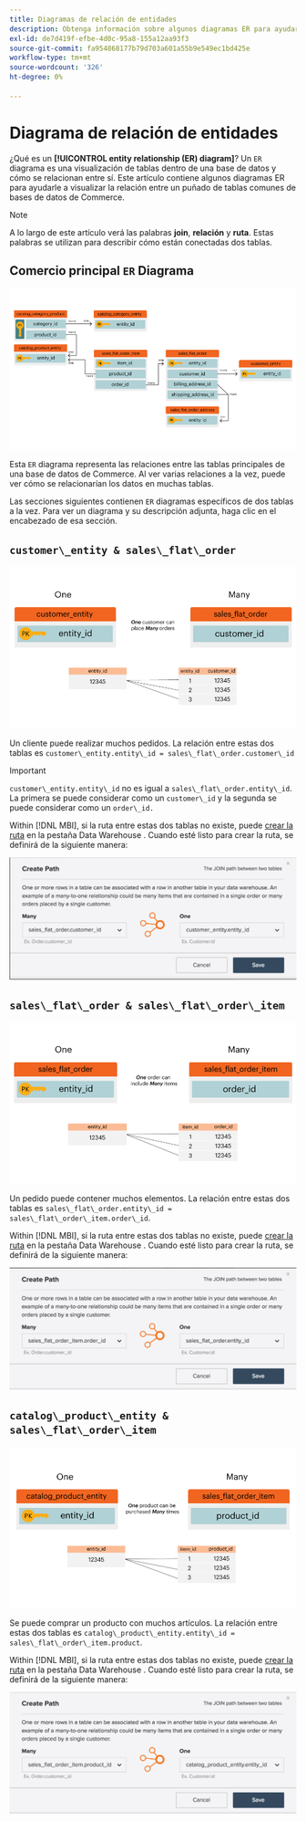 ```yaml
---
title: Diagramas de relación de entidades
description: Obtenga información sobre algunos diagramas ER para ayudarle a visualizar la relación entre un puñado de tablas comunes de bases de datos de Commerce.
exl-id: de7d419f-efbe-4d0c-95a8-155a12aa93f3
source-git-commit: fa954868177b79d703a601a55b9e549ec1bd425e
workflow-type: tm+mt
source-wordcount: '326'
ht-degree: 0%

---
```


# Diagrama de relación de entidades

¿Qué es un **[!UICONTROL entity relationship (ER) diagram]**? Un `ER` diagrama es una visualización de tablas dentro de una base de datos y cómo se relacionan entre sí. Este artículo contiene algunos diagramas ER para ayudarle a visualizar la relación entre un puñado de tablas comunes de bases de datos de Commerce.

>[!NOTE]
>
>A lo largo de este artículo verá las palabras **join**, **relación** y **ruta**. Estas palabras se utilizan para describir cómo están conectadas dos tablas.

## Comercio principal `ER` Diagrama

![4_DB_Chart](../../assets/4_DB_Chart.png)

Esta `ER` diagrama representa las relaciones entre las tablas principales de una base de datos de Commerce. Al ver varias relaciones a la vez, puede ver cómo se relacionarían los datos en muchas tablas.

Las secciones siguientes contienen `ER` diagramas específicos de dos tablas a la vez. Para ver un diagrama y su descripción adjunta, haga clic en el encabezado de esa sección.

## `customer\_entity & sales\_flat\_order`

![Un cliente hace muchos pedidos](../../assets/2_OneCustomerManyOrders.png)

Un cliente puede realizar muchos pedidos. La relación entre estas dos tablas es `customer\_entity.entity\_id = sales\_flat\_order.customer\_id`

>[!IMPORTANT]
>
>`customer\_entity.entity\_id` no es igual a `sales\_flat\_order.entity\_id`. La primera se puede considerar como un `customer\_id` y la segunda se puede considerar como un `order\_id.`

Within [!DNL MBI], si la ruta entre estas dos tablas no existe, puede [crear la ruta](../data-warehouse-mgr/create-paths-calc-columns.md) en la pestaña Data Warehouse . Cuando esté listo para crear la ruta, se definirá de la siguiente manera:

![](../../assets/SFO___CE_path.png)

## `sales\_flat\_order & sales\_flat\_order\_item`

![1_OneOrderManyItems](../../assets/1_OneOrderManyItems.png)

Un pedido puede contener muchos elementos. La relación entre estas dos tablas es `sales\_flat\_order.entity\_id = sales\_flat\_order\_item.order\_id`.

Within [!DNL MBI], si la ruta entre estas dos tablas no existe, puede [crear la ruta](../data-warehouse-mgr/create-paths-calc-columns.md) en la pestaña Data Warehouse . Cuando esté listo para crear la ruta, se definirá de la siguiente manera:

![](../../assets/SFOI___SFO_path.png)

## `catalog\_product\_entity & sales\_flat\_order\_item`

![3_OneProductManyTimes](../../assets/3_OneProductManyTimes.png)

Se puede comprar un producto con muchos artículos. La relación entre estas dos tablas es `catalog\_product\_entity.entity\_id = sales\_flat\_order\_item.product`.

Within [!DNL MBI], si la ruta entre estas dos tablas no existe, puede [crear la ruta](../data-warehouse-mgr/create-paths-calc-columns.md) en la pestaña Data Warehouse . Cuando esté listo para crear la ruta, se definirá de la siguiente manera:

![](../../assets/SFOI___CPE_path.png)
